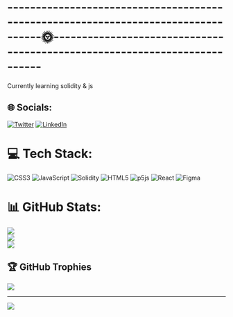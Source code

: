 # ----------------------------------------------------------------------------------🌞-------------------------------------------------------------------------- 
Currently learning solidity & js


## 🌐 Socials:
[![Twitter](https://img.shields.io/badge/Twitter-%231DA1F2.svg?logo=Twitter&logoColor=white)](https://twitter.com/@0xtrxnt) 
[![LinkedIn](https://img.shields.io/badge/LinkedIn-%230077B5.svg?logo=linkedin&logoColor=white)](https://linkedin.com/in/trentjmitchell)

# 💻 Tech Stack:
![CSS3](https://img.shields.io/badge/css3-%231572B6.svg?style=flat&logo=css3&logoColor=white) ![JavaScript](https://img.shields.io/badge/javascript-%23323330.svg?style=flat&logo=javascript&logoColor=%23F7DF1E) ![Solidity](https://img.shields.io/badge/Solidity-%23363636.svg?style=flat&logo=solidity&logoColor=white) ![HTML5](https://img.shields.io/badge/html5-%23E34F26.svg?style=flat&logo=html5&logoColor=white) ![p5js](https://img.shields.io/badge/p5.js-ED225D?style=flat&logo=p5.js&logoColor=FFFFFF) ![React](https://img.shields.io/badge/react-%2320232a.svg?style=flat&logo=react&logoColor=%2361DAFB) 	![Figma](https://img.shields.io/badge/figma-%23F24E1E.svg?style=flat&logo=figma&logoColor=white)
# 📊 GitHub Stats:
![](https://github-readme-stats.vercel.app/api?username=trxnt&theme=slateorange&hide_border=false&include_all_commits=false&count_private=false)<br/>
![](https://github-readme-streak-stats.herokuapp.com/?user=trxnt&theme=slateorange&hide_border=false)<br/>
![](https://github-readme-stats.vercel.app/api/top-langs/?username=trxnt&theme=slateorange&hide_border=false&include_all_commits=false&count_private=false&layout=compact)

## 🏆 GitHub Trophies
![](https://github-profile-trophy.vercel.app/?username=trxnt&theme=radical&no-frame=true&no-bg=true&margin-w=4)

---
[![](https://visitcount.itsvg.in/api?id=trxnt&icon=2&color=7)](https://visitcount.itsvg.in)
